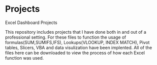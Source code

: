 # Projects
Excel Dashboard Projects

This repository includes projects that I have done both in and out of a professional setting. For these files to function the usage of formulas(SUM,SUMIFS,IFS),
Lookups(VLOOKUP, INDEX MATCH), Pivot tables, Slicers, VBA and data visulization have been implented. All of the files here can be downloaded to view the process of how each Excel function was used.
